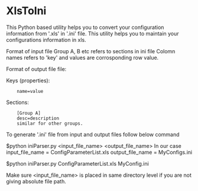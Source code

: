# XlsToIni
This Python based utility helps you to convert your configuration information from '.xls' in '.ini' file. This utility helps you to maintain your configurations information in xls.  


Format of input file 
Group A, B etc refers to sections in ini file
Colomn names refers to 'key' and values are corrosponding row value. 

Format of output file file:

Keys (properties):

        name=value

Sections:

        [Group A]
        desc=description
        similar for other groups.

To generate '.ini' file from input and output files follow below command

$python iniParser.py <input_file_name> <output_file_name>
In our case input_file_name = ConfigParameterList.xls 
output_file_name = MyConfigs.ini

$python iniParser.py ConfigParameterList.xls MyConfig.ini

Make sure <input_file_name> is placed in same directory level if you are not giving absolute file path. 

